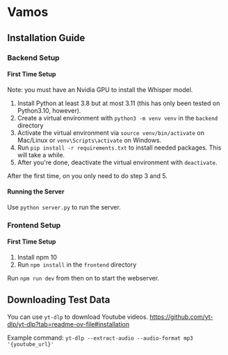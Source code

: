 # Vamos

## Installation Guide

### Backend Setup

#### First Time Setup

Note: you must have an Nvidia GPU to install the Whisper model.

1. Install Python at least 3.8 but at most 3.11 (this has only been tested on Python3.10, however).
2. Create a virtual environment with `python3 -m venv venv` in the `backend` directory
3. Activate the virtual environment via `source venv/bin/activate` on Mac/Linux or `venv\Scripts\activate` on Windows.
4. Run `pip install -r requirements.txt` to install needed packages. This will take a while.
5. After you're done, deactivate the virtual environment with `deactivate`.

After the first time, on you only need to do step 3 and 5.

#### Running the Server

Use `python server.py` to run the server.

### Frontend Setup

#### First Time Setup

1. Install npm 10
2. Run `npm install` in the `frontend` directory

Run `npm run dev` from then on to start the webserver.

## Downloading Test Data

You can use `yt-dlp` to download Youtube videos.
https://github.com/yt-dlp/yt-dlp?tab=readme-ov-file#installation

Example command:
`yt-dlp --extract-audio --audio-format mp3 '{youtube_url}'`
